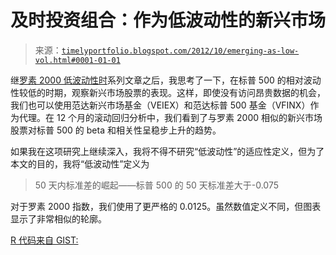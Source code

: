 <!--yml

类别：未分类

日期：2024-05-18 15:03:12

-->

# 及时投资组合：作为低波动性的新兴市场

> 来源：[`timelyportfolio.blogspot.com/2012/10/emerging-as-low-vol.html#0001-01-01`](http://timelyportfolio.blogspot.com/2012/10/emerging-as-low-vol.html#0001-01-01)

继[罗素 2000 低波动性时](http://timelyportfolio.blogspot.com/2012/10/when-russell-2000-is-low-vol.html)系列文章之后，我思考了一下，在标普 500 的相对波动性较低的时期，观察新兴市场股票的表现。这样，即使没有访问昂贵数据的机会，我们也可以使用范达新兴市场基金（VEIEX）和范达标普 500 基金（VFINX）作为代理。在 12 个月的滚动回归分析中，我们看到了与罗素 2000 相似的新兴市场股票对标普 500 的 beta 和相关性呈稳步上升的趋势。

如果我在这项研究上继续深入，我将不得不研究“低波动性”的适应性定义，但为了本文的目的，我将“低波动性”定义为

> 50 天内标准差的崛起——标普 500 的 50 天标准差大于-0.075

对于罗素 2000 指数，我们使用了更严格的 0.0125。虽然数值定义不同，但图表显示了非常相似的轮廓。

[R 代码来自 GIST:](https://gist.github.com/3823445)
